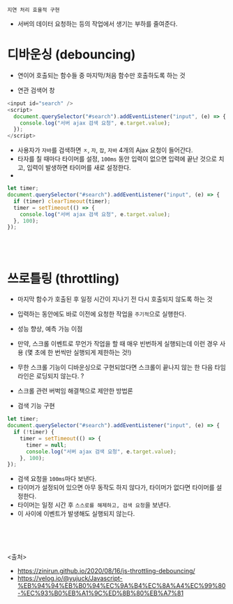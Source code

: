 `지연 처리 효율적 구현`
- 서버의 데이터 요청하는 등의 작업에서 생기는 부하를 줄여준다.

# 디바운싱 (debouncing)
- 연이어 호출되는 함수들 중 마지막/처음 함수만 호출하도록 하는 것

- 연관 검색어 창

```javascript
<input id="search" />
<script>
  document.querySelector("#search").addEventListener("input", (e) => {
    console.log("서버 ajax 검색 요청", e.target.value);
  });
</script>
```

- 사용자가 `자바`를 검색하면 `ㅈ`, `자`, `잡`, `자바` 4개의 Ajax 요청이 들어간다.
- 타자를 칠 때마다 타이머를 설정, `100ms` 동안 입력이 없으면 입력에 끝난 것으로 치고, 입력이 발생하면 타이머를 새로 설정한다.
- 

```js
let timer;
document.querySelector("#search").addEventListener("input", (e) => {
  if (timer) clearTimeout(timer);
  timer = setTimeout(() => {
    console.log("서버 ajax 검색 요청", e.target.value);
  }, 100);
});
```

<br><br>

# 쓰로틀링 (throttling)
- 마지막 함수가 호출된 후 일정 시간이 지나기 전 다시 호출되지 않도록 하는 것
- 입력하는 동안에도 바로 이전에 요청한 작업을 `주기적`으로 실행한다.

- 성능 향상, 예측 가능 이점

- 만약, 스크롤 이벤트로 무언가 작업을 할 때 매우 빈번하게 실행되는데 이런 경우 사용 (몇 초에 한 번씩만 실행되게 제한하는 것!)
- 무한 스크롤 기능이 디바운싱으로 구현되었다면 스크롤이 끝나지 않는 한 다음 타임라인은 로딩되지 않는다. ?
- 스크롤 관련 버벅임 해결책으로 제안한 방법론

- 검색 기능 구현

```javascript
let timer;
document.querySelector("#search").addEventListener("input", (e) => {
  if (!timer) {
    timer = setTimeout(() => {
      timer = null;
      console.log("서버 ajax 검색 요청", e.target.value);
    }, 100);
});
```

- 검색 요청을 `100ms`마다 보낸다.
- 타이머가 설정되어 있으면 아무 동작도 하지 않다가, 타이머가 없다면 타이머를 설정한다.
- 타이머는 일정 시간 후 `스스로를 해제하고, 검색 요청`을 보낸다.
- 이 사이에 이벤트가 발생해도 실행되지 않는다.

<br><br><br>

<출처>
- https://zinirun.github.io/2020/08/16/js-throttling-debouncing/
- https://velog.io/@yujuck/Javascript-%EB%94%94%EB%B0%94%EC%9A%B4%EC%8A%A4%EC%99%80-%EC%93%B0%EB%A1%9C%ED%8B%80%EB%A7%81
